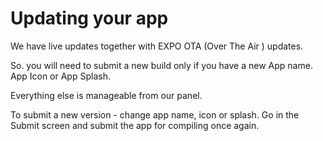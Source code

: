 # Updating your app

We have live updates together with EXPO OTA \(Over The Air \) updates.

So. you will need to submit a new build only if you have a new App name.  App Icon or App Splash. 

Everything else is manageable from our panel.

To submit a new version - change app name, icon or splash. Go in the Submit screen and submit the app for compiling once again.

